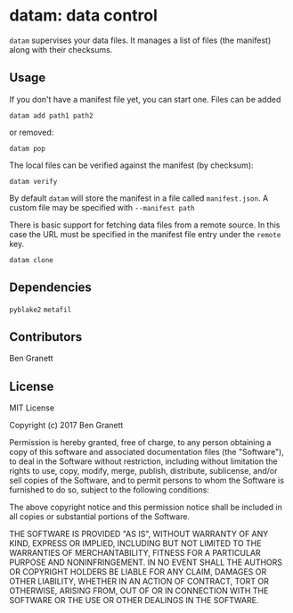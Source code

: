datam: data control
===================

`datam` supervises your data files.  It manages a list of files (the manifest)
along with their checksums.


Usage
-----
If you don't have a manifest file yet, you can start one.  Files can be added

```
datam add path1 path2
```

or removed:

```
datam pop
```

The local files can be verified against the manifest (by checksum):

```
datam verify
```

By default `datam` will store the manifest in a file called `manifest.json`.
A custom file may be specified with `--manifest path`

There is basic support for fetching data files from a remote source.  In this case the URL must be specified in the manifest file entry under the `remote` key.

```
datam clone
```

Dependencies
------------
`pyblake2`
`metafil`

Contributors
------------
Ben Granett


License
-------
MIT License

Copyright (c) 2017 Ben Granett

Permission is hereby granted, free of charge, to any person obtaining a copy
of this software and associated documentation files (the "Software"), to deal
in the Software without restriction, including without limitation the rights
to use, copy, modify, merge, publish, distribute, sublicense, and/or sell
copies of the Software, and to permit persons to whom the Software is
furnished to do so, subject to the following conditions:

The above copyright notice and this permission notice shall be included in all
copies or substantial portions of the Software.

THE SOFTWARE IS PROVIDED "AS IS", WITHOUT WARRANTY OF ANY KIND, EXPRESS OR
IMPLIED, INCLUDING BUT NOT LIMITED TO THE WARRANTIES OF MERCHANTABILITY,
FITNESS FOR A PARTICULAR PURPOSE AND NONINFRINGEMENT. IN NO EVENT SHALL THE
AUTHORS OR COPYRIGHT HOLDERS BE LIABLE FOR ANY CLAIM, DAMAGES OR OTHER
LIABILITY, WHETHER IN AN ACTION OF CONTRACT, TORT OR OTHERWISE, ARISING FROM,
OUT OF OR IN CONNECTION WITH THE SOFTWARE OR THE USE OR OTHER DEALINGS IN THE
SOFTWARE.
